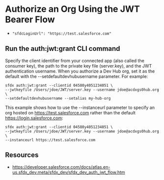 # Authorize an Org Using the JWT Bearer Flow

* `"sfdcLoginUrl": "https://test.salesforce.com"`

## Run the auth:jwt:grant CLI command
Specify the client identifier from your connected app (also called the consumer key), the path to the private key file (server.key), and the JWT authentication username. When you authorize a Dev Hub org, set it as the default with the --setdefaultdevhubusername parameter. For example:

```
sfdx auth:jwt:grant --clientid 04580y4051234051 \
--jwtkeyfile /Users/jdoe/JWT/server.key --username jdoe@acdxgs0hub.org \
--setdefaultdevhubusername --setalias my-hub-org
```

This example shows how to use the --instanceurl parameter to specify an org hosted on https://test.salesforce.com rather than the default https://login.salesforce.com:

```
sfdx auth:jwt:grant --clientid 04580y4051234051 \
--jwtkeyfile /Users/jdoe/JWT/server.key --username jdoe@acdxgs0hub.org \
--instanceurl https://test.salesforce.com
```

## Resources
* https://developer.salesforce.com/docs/atlas.en-us.sfdx_dev.meta/sfdx_dev/sfdx_dev_auth_jwt_flow.htm
